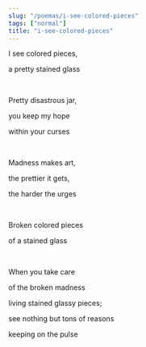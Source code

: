 ```yaml
---
slug: "/poemas/i-see-colored-pieces"
tags: ["normal"]
title: "i-see-colored-pieces"
---
```

I see colored pieces,

a pretty stained glass 

&nbsp;

Pretty disastrous jar,

you keep my hope 

within your curses

&nbsp;

Madness makes art,

the prettier it gets,

the harder the urges

&nbsp;

Broken colored pieces

of a stained glass

&nbsp;

When you take care

of the broken madness 

living stained glassy pieces;

see nothing but tons of reasons 

keeping on the pulse